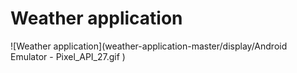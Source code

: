 # Weather application

![Weather application](weather-application-master/display/Android Emulator - Pixel_API_27.gif )




